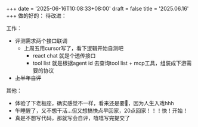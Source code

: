 +++
date = '2025-06-16T10:08:33+08:00'
draft = false
title = '2025.06.16'
+++
做的好的：
待改进：

<!--more-->
工作：
- 评测需求两个接口联调
  - 上周五用cursor写了，看下逻辑开始自测吧
    - react chat 就是个透传接口
    - tool list 就是根据agent id 去查询tool list + mcp工具，组装成下游需要的协议
-  ~~上半年自评~~

其他：
- 体验了下老板座，确实感觉不一样，看来还是要💐，因为人生入戏hhh
- 午睡醒了，又不想干活...但又想搞快点早回家，20点回家！！！快！开始！
- 真是不想写代码，那就写会自评，嘻嘻写完提交了
